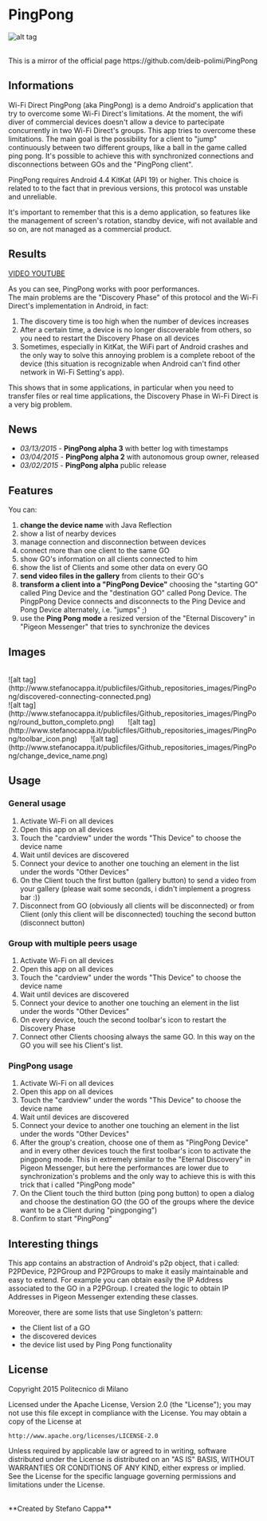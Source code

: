 # PingPong

![alt tag](http://www.stefanocappa.it/publicfiles/Github_repositories_images/PingPong/pingpong_header_github.png)

<br>
This is a mirror of the official page https://github.com/deib-polimi/PingPong

## Informations
Wi-Fi Direct PingPong (aka PingPong) is a demo Android's application that try to overcome some Wi-Fi Direct's limitations.
At the moment, the wifi diver of commercial devices doesn't allow a device to partecipate concurrently in two Wi-Fi Direct's groups. This app tries to overcome these limitations. The main goal is the possibility for a client to "jump" continuously between two different groups, like a ball in the game called ping pong.
It's possible to achieve this with synchronized connections and disconnections between GOs and the "PingPong client".

PingPong requires Android 4.4 KitKat (API 19) or higher. This choice is related to to the fact that in previous versions, this protocol was unstable and unreliable.

It's important to remember that this is a demo application, so features like the management of screen's rotation, standby device, wifi not available and so on, are not managed as a commercial product.

## Results
[VIDEO YOUTUBE](https://www.youtube.com/watch?v=qsFmHGitniw)

As you can see, PingPong works with poor performances.<br/>
The main problems are the "Discovery Phase" of this protocol and the Wi-Fi Direct's implementation in Android, in fact:<br/>
1. The discovery time is too high when the number of devices increases <br/>
2. After a certain time, a device is no longer discoverable from others, so you need to restart the Discovery Phase on all devices <br/>
3. Sometimes, especially in KitKat, the WiFi part of Android crashes and the only way to solve this annoying problem is a complete reboot of the device (this situation is recognizable when Android can't find other network in Wi-Fi Setting's app).

This shows that in some applications, in particular when you need to transfer files or real time applications, the Discovery Phase in Wi-Fi Direct is a very big problem.

## News
- *03/13/2015* - **PingPong alpha 3** with better log with timestamps
- *03/04/2015* - **PingPong alpha 2** with autonomous group owner, released
- *03/02/2015* - **PingPong alpha** public release


## Features
You can:<br/>
1. **change the device name** with Java Reflection <br/>
2. show a list of nearby devices <br/>
3. manage connection and disconnection between devices <br/>
4. connect more than one client to the same GO <br/>
5. show GO's information on all clients connected to him <br/>
6. show the list of Clients and some other data on every GO <br/>
7. **send video files in the gallery** from clients to their GO's <br/>
8. **transform a client into a "PingPong Device"** choosing the "starting GO" called Ping Device and the "destination GO" called Pong Device. The PingpPong Device connects and disconnects to the Ping Device and Pong Device alternately, i.e. "jumps" ;) <br/>
9. use the **Ping Pong mode** a resized version of the "Eternal Discovery" in "Pigeon Messenger" that tries to synchronize the devices <br/>

## Images
<br/>
![alt tag](http://www.stefanocappa.it/publicfiles/Github_repositories_images/PingPong/discovered-connecting-connected.png)
<br/>
![alt tag](http://www.stefanocappa.it/publicfiles/Github_repositories_images/PingPong/round_button_completo.png)
&nbsp;&nbsp;&nbsp;&nbsp;&nbsp;
![alt tag](http://www.stefanocappa.it/publicfiles/Github_repositories_images/PingPong/toolbar_icon.png)
&nbsp;&nbsp;&nbsp;&nbsp;&nbsp;
![alt tag](http://www.stefanocappa.it/publicfiles/Github_repositories_images/PingPong/change_device_name.png)
<br/>

## Usage

### General usage
1. Activate Wi-Fi on all devices
2. Open this app on all devices
3. Touch the "cardview" under the words "This Device" to choose the device name
4. Wait until devices are discovered
5. Connect your device to another one touching an element in the list under the words "Other Devices"
6. On the Client touch the first button (gallery button) to send a video from your gallery (please wait some seconds, i didn't implement a progress bar :))
7. Disconnect from GO (obviously all clients will be disconnected) or from Client (only this client will be disconnected) touching the second button (disconnect button)

### Group with multiple peers usage
1. Activate Wi-Fi on all devices
2. Open this app on all devices
3. Touch the "cardview" under the words "This Device" to choose the device name
4. Wait until devices are discovered
5. Connect your device to another one touching an element in the list under the words "Other Devices"
4. On every device, touch the second toolbar's icon to restart the Discovery Phase
5. Connect other Clients choosing always the same GO. In this way on the GO you will see his Client's list.

### PingPong usage
1. Activate Wi-Fi on all devices
2. Open this app on all devices
3. Touch the "cardview" under the words "This Device" to choose the device name
4. Wait until devices are discovered
5. Connect your device to another one touching an element in the list under the words "Other Devices"
4. After the group's creation, choose one of them as "PingPong Device" and in every other devices touch the first toolbar's icon to activate the pingpong mode. This in extremely similar to the "Eternal Discovery" in Pigeon Messenger, but here the performances are lower due to synchronization's problems and the only way to achieve this is with this trick that i called "PingPong mode"
5. On the Client touch the third button (ping pong button) to open a dialog and choose the destination GO (the GO of the groups where the device want to be a Client during "pingponging")
6. Confirm to start "PingPong"


## Interesting things
This app contains an abstraction of Android's p2p object, that i called: P2PDevice, P2PGroup and P2PGroups to make it easily maintainable and easy to extend. For example you can obtain easily the IP Address associated to the GO in a P2PGroup.
I created the logic to obtain IP Addresses in Pigeon Messenger extending these classes.

Moreover, there are some lists that use Singleton's pattern:
- the Client list of a GO
- the discovered devices
- the device list used by Ping Pong functionality

## License

Copyright 2015 Politecnico di Milano

Licensed under the Apache License, Version 2.0 (the "License");
you may not use this file except in compliance with the License.
You may obtain a copy of the License at

    http://www.apache.org/licenses/LICENSE-2.0

Unless required by applicable law or agreed to in writing, software
distributed under the License is distributed on an "AS IS" BASIS,
WITHOUT WARRANTIES OR CONDITIONS OF ANY KIND, either express or implied.
See the License for the specific language governing permissions and
limitations under the License.

<br/>
**Created by Stefano Cappa**
